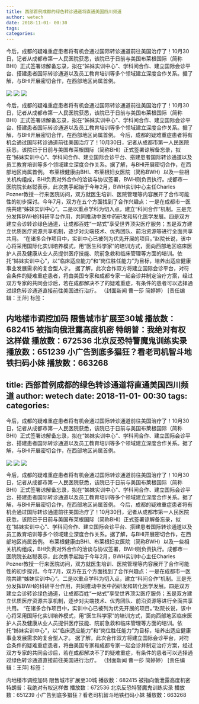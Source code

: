 ```yaml
---
title: 西部首例成都的绿色转诊通道将直通美国四川频道
author: wetech
date: 2018-11-01- 00:30
tags: 
categories: 
---
```

今后，成都的疑难重症患者将有机会通过国际转诊通道前往美国治疗了！10月30日，记者从成都市第一人民医院获悉，该院已于日前与美国布莱根国际（简称BHI）正式签署谅解备忘录，拟在“姊妹实训中心”、学科间合作、建立国际会诊平台、搭建患者国际转诊通道以及员工教育培训等多个领域建立深度合作关系。据了解，与BHI开展密切合作，在西部地区尚属首例。
<!-- more -->
                
<img align="center" border="0" src="http://p0.ifengimg.com/a/2018_44/8f0312cb4da6969_size23_w540_h350.jpg" />
                
<img align="center" border="0" src="http://p2.ifengimg.com/a/2018_44/64dd90318a4fef5_size21_w540_h255.jpg" />
                
<img align="center" border="0" src="http://p2.ifengimg.com/a/2016/0810/204c433878d5cf9size1_w16_h16.png" />
            
今后，成都的疑难重症患者将有机会通过国际转诊通道前往美国治疗了！10月30日，记者从成都市第一人民医院获悉，该院已于日前与美国布莱根国际（简称BHI）正式签署谅解备忘录，拟在“姊妹实训中心”、学科间合作、建立国际会诊平台、搭建患者国际转诊通道以及员工教育培训等多个领域建立深度合作关系。据了解，与BHI开展密切合作，在西部地区尚属首例。
今后，成都的疑难重症患者将有机会通过国际转诊通道前往美国治疗了！10月30日，记者从成都市第一人民医院获悉，该院已于日前与美国布莱根国际（简称BHI）正式签署谅解备忘录，拟在“姊妹实训中心”、学科间合作、建立国际会诊平台、搭建患者国际转诊通道以及员工教育培训等多个领域建立深度合作关系。据了解，与BHI开展密切合作，在西部地区尚属首例。
布莱根健康由BHI、布莱根妇女医院（简称BWH）以及一些相关机构组成，BHI负责对外合作的洽谈与协议签署，BWH则负责执行。成都市一医院院长赵聪表示，此次携手起始于今年2月，BWH实训中心主任Charles Pozner教授一行来医院访问，双方就医生培训、医院管理等内容展开了合作可能性的初步探讨。今年7月，双方在五个方面找到了合作兴趣点：一是在成都市一医院共建“姊妹实训中心”。二是以重点学科为切入点，建立“科间合作”机制。三是充分发挥BWH的科研平台作用，共同推动中医中药研发和转化医学发展。四是双方建立会诊转诊绿色通道，让成都百姓“一站式”享受世界顶尖医疗服务；五是双方建立优质医疗资源共享机制，逐步对尖端技术、优秀团队、前沿资源等进行全面共享共用。
“在诸多合作项目中，实训中心已被列为优先开展的项目。”赵院长说，该中心将采用国际化实训培养模式，用“医生科学家”的培训方式，面向西部地区临床医护人员及健康从业人员提供医疗技能、院前急救和临床管理等方面的培训。依托“姊妹实训中心”，以“临床适应能力”和“岗位胜任能力”为目标，培养出适应健康事业发展需求的复合型人才。
据了解，此次合作双方将建立国际会诊平台，对符合条件的疑难重症患者，将由美国专家和成都专家一起会诊并制定治疗方案，经过双方专家的共同会诊后，若在成都解决不了的疑难重症，有条件的患者可以选择通过绿色转诊通道直接前往美国进行治疗。
（封面新闻 曹一莎 简婷婷）
[责任编辑：王萍]
标签：
 
 
 
 
 
 
 
 
             
内地楼市调控加码 限售城市扩展至30城
播放数：682415
被指向俄泄露高度机密 特朗普：我绝对有权这样做
播放数：672536
北京反恐特警魔鬼训练实录
播放数：651239
小广告到底多猖狂？看老司机智斗地铁扫码小妹
播放数：663268
---
title: 西部首例成都的绿色转诊通道将直通美国四川频道
author: wetech
date: 2018-11-01- 00:30
tags: 
categories: 
---
今后，成都的疑难重症患者将有机会通过国际转诊通道前往美国治疗了！10月30日，记者从成都市第一人民医院获悉，该院已于日前与美国布莱根国际（简称BHI）正式签署谅解备忘录，拟在“姊妹实训中心”、学科间合作、建立国际会诊平台、搭建患者国际转诊通道以及员工教育培训等多个领域建立深度合作关系。据了解，与BHI开展密切合作，在西部地区尚属首例。
<!-- more -->
                
<img align="center" border="0" src="http://p0.ifengimg.com/a/2018_44/8f0312cb4da6969_size23_w540_h350.jpg" />
                
<img align="center" border="0" src="http://p2.ifengimg.com/a/2018_44/64dd90318a4fef5_size21_w540_h255.jpg" />
                
<img align="center" border="0" src="http://p2.ifengimg.com/a/2016/0810/204c433878d5cf9size1_w16_h16.png" />
            
今后，成都的疑难重症患者将有机会通过国际转诊通道前往美国治疗了！10月30日，记者从成都市第一人民医院获悉，该院已于日前与美国布莱根国际（简称BHI）正式签署谅解备忘录，拟在“姊妹实训中心”、学科间合作、建立国际会诊平台、搭建患者国际转诊通道以及员工教育培训等多个领域建立深度合作关系。据了解，与BHI开展密切合作，在西部地区尚属首例。
今后，成都的疑难重症患者将有机会通过国际转诊通道前往美国治疗了！10月30日，记者从成都市第一人民医院获悉，该院已于日前与美国布莱根国际（简称BHI）正式签署谅解备忘录，拟在“姊妹实训中心”、学科间合作、建立国际会诊平台、搭建患者国际转诊通道以及员工教育培训等多个领域建立深度合作关系。据了解，与BHI开展密切合作，在西部地区尚属首例。
布莱根健康由BHI、布莱根妇女医院（简称BWH）以及一些相关机构组成，BHI负责对外合作的洽谈与协议签署，BWH则负责执行。成都市一医院院长赵聪表示，此次携手起始于今年2月，BWH实训中心主任Charles Pozner教授一行来医院访问，双方就医生培训、医院管理等内容展开了合作可能性的初步探讨。今年7月，双方在五个方面找到了合作兴趣点：一是在成都市一医院共建“姊妹实训中心”。二是以重点学科为切入点，建立“科间合作”机制。三是充分发挥BWH的科研平台作用，共同推动中医中药研发和转化医学发展。四是双方建立会诊转诊绿色通道，让成都百姓“一站式”享受世界顶尖医疗服务；五是双方建立优质医疗资源共享机制，逐步对尖端技术、优秀团队、前沿资源等进行全面共享共用。
“在诸多合作项目中，实训中心已被列为优先开展的项目。”赵院长说，该中心将采用国际化实训培养模式，用“医生科学家”的培训方式，面向西部地区临床医护人员及健康从业人员提供医疗技能、院前急救和临床管理等方面的培训。依托“姊妹实训中心”，以“临床适应能力”和“岗位胜任能力”为目标，培养出适应健康事业发展需求的复合型人才。
据了解，此次合作双方将建立国际会诊平台，对符合条件的疑难重症患者，将由美国专家和成都专家一起会诊并制定治疗方案，经过双方专家的共同会诊后，若在成都解决不了的疑难重症，有条件的患者可以选择通过绿色转诊通道直接前往美国进行治疗。
（封面新闻 曹一莎 简婷婷）
[责任编辑：王萍]
标签：
 
 
 
 
 
 
 
 
             
内地楼市调控加码 限售城市扩展至30城
播放数：682415
被指向俄泄露高度机密 特朗普：我绝对有权这样做
播放数：672536
北京反恐特警魔鬼训练实录
播放数：651239
小广告到底多猖狂？看老司机智斗地铁扫码小妹
播放数：663268
